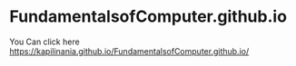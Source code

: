 # FundamentalsofComputer.github.io
You Can click here
https://kapilinania.github.io/FundamentalsofComputer.github.io/
